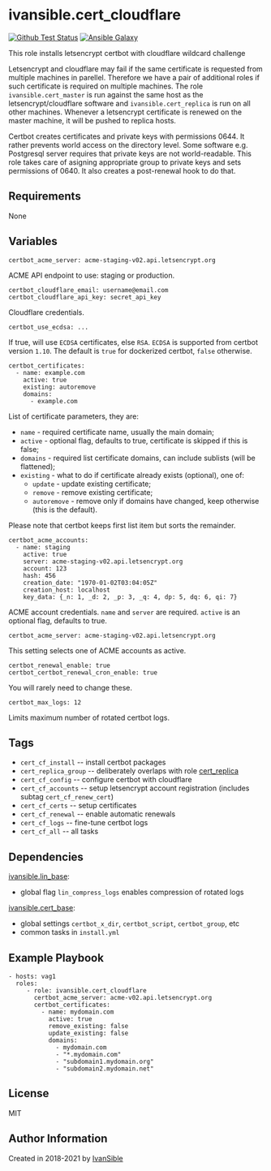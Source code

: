 # ivansible.cert_cloudflare

[![Github Test Status](https://github.com/ivansible/cert-cloudflare/workflows/Molecule%20test/badge.svg?branch=master)](https://github.com/ivansible/cert-cloudflare/actions)
[![Ansible Galaxy](https://img.shields.io/badge/galaxy-ivansible.cert__cloudflare-68a.svg?style=flat)](https://galaxy.ansible.com/ivansible/cert_cloudflare/)

This role installs letsencrypt certbot with cloudflare wildcard challenge

Letsencrypt and cloudflare may fail if the same certificate is requested
from multiple machines in parellel. Therefore we have a pair of additional
roles if such certificate is required on multiple machines. The role
`ivansible.cert_master` is run against the same host as the
letsencrypt/cloudflare software and `ivansible.cert_replica` is run
on all other machines. Whenever a letsencrypt certificate is renewed on the
master machine, it will be pushed to replica hosts.

Certbot creates certificates and private keys with permissions 0644.
It rather prevents world access on the directory level.
Some software e.g. Postgresql server requires that private keys are not world-readable.
This role takes care of asigning appropriate group to private keys
and sets permissions of 0640. It also creates a post-renewal hook to do that.


## Requirements

None


## Variables

    certbot_acme_server: acme-staging-v02.api.letsencrypt.org
ACME API endpoint to use: staging or production.

    certbot_cloudflare_email: username@email.com
    certbot_cloudflare_api_key: secret_api_key
Cloudflare credentials.

    certbot_use_ecdsa: ...
If true, will use `ECDSA` certificates, else `RSA`.
`ECDSA` is supported from certbot version `1.10`.
The default is `true` for dockerized certbot, `false` otherwise.

    certbot_certificates:
      - name: example.com
        active: true
        existing: autoremove
        domains:
          - example.com
List of certificate parameters, they are:
  - `name` - required certificate name, usually the main domain;
  - `active` - optional flag, defaults to true,
               certificate is skipped if this is false;
  - `domains` - required list certificate domains,
                can include sublists (will be flattened);
  - `existing` - what to do if certificate already exists (optional),
                 one of:
    - `update` - update existing certificate;
    - `remove` - remove existing certificate;
    - `autoremove` - remove only if domains have changed, keep otherwise
                     (this is the default).

Please note that certbot keeps first list item but sorts the remainder.

    certbot_acme_accounts:
      - name: staging
        active: true
        server: acme-staging-v02.api.letsencrypt.org
        account: 123
        hash: 456
        creation_date: "1970-01-02T03:04:05Z"
        creation_host: localhost
        key_data: {_n: 1, _d: 2, _p: 3, _q: 4, dp: 5, dq: 6, qi: 7}

ACME account credentials.
`name` and `server` are required.
`active` is an optional flag, defaults to true.

    certbot_acme_server: acme-staging-v02.api.letsencrypt.org
This setting selects one of ACME accounts as active.

    certbot_renewal_enable: true
    certbot_certbot_renewal_cron_enable: true
You will rarely need to change these.

    certbot_max_logs: 12
Limits maximum number of rotated certbot logs.


## Tags

- `cert_cf_install` -- install certbot packages
- `cert_replica_group` -- deliberately overlaps with role
                          [cert_replica](https://github.com/ivansible/cert-replica)
- `cert_cf_config` -- configure certbot with cloudflare
- `cert_cf_accounts` -- setup letsencrypt account registration
                        (includes subtag `cert_cf_renew_cert`)
- `cert_cf_certs` -- setup certificates
- `cert_cf_renewal` -- enable automatic renewals
- `cert_cf_logs` -- fine-tune certbot logs
- `cert_cf_all` -- all tasks


## Dependencies

[ivansible.lin_base](https://github.com/ivansible/lin-base):
  - global flag `lin_compress_logs` enables compression of rotated logs

[ivansible.cert_base](https://github.com/ivansible/lin-base):
  - global settings `certbot_x_dir`, `certbot_script`, `certbot_group`, etc
  - common tasks in `install.yml`


## Example Playbook

    - hosts: vag1
      roles:
         - role: ivansible.cert_cloudflare
           certbot_acme_server: acme-v02.api.letsencrypt.org
           certbot_certificates:
             - name: mydomain.com
               active: true
               remove_existing: false
               update_existing: false
               domains:
                 - mydomain.com
                 - "*.mydomain.com"
                 - "subdomain1.mydomain.org"
                 - "subdomain2.mydomain.net"


## License

MIT

## Author Information

Created in 2018-2021 by [IvanSible](https://github.com/ivansible)
